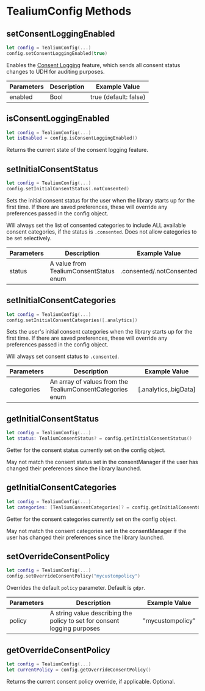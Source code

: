 # TealiumConfig Methods

## setConsentLoggingEnabled

```swift
let config = TealiumConfig(...)
config.setConsentLoggingEnabled(true)
```

Enables the [Consent Logging](https://community.tealiumiq.com/t5/Universal-Data-Hub/Consent-Change-Event-Specifications/ta-p/23213) feature, which sends all consent status changes to UDH for auditing purposes.

| Parameters | Description                            | Example Value            |
|------------|----------------------------------------|--------------------------|
| enabled     | Bool | true (default: false)|

## isConsentLoggingEnabled

```swift
let config = TealiumConfig(...)
let isEnabled = config.isConsentLoggingEnabled()
```
Returns the current state of the consent logging feature.

## setInitialConsentStatus

```swift
let config = TealiumConfig(...)
config.setInitialConsentStatus(.notConsented)
```
Sets the initial consent status for the user when the library starts up for the first time. If there are saved preferences, these will override any preferences passed in the config object.

<aside class="notice">Will always set the list of consented categories to include ALL available consent categories, if the status is <code>.consented</code>. Does not allow categories to be set selectively.</aside>

| Parameters | Description                            | Example Value            |
|------------|----------------------------------------|--------------------------|
| status     | A value from TealiumConsentStatus enum | .consented/.notConsented |

## setInitialConsentCategories

```swift
let config = TealiumConfig(...)
config.setInitialConsentCategories([.analytics])
```

Sets the user's initial consent categories when the library starts up for the first time. If there are saved preferences, these will override any preferences passed in the config object.

<aside class="notice">Will always set consent status to <code>.consented</code>.</aside>

| Parameters | Description                            | Example Value            |
|------------|----------------------------------------|--------------------------|
| categories     | An array of values from the TealiumConsentCategories enum | [.analytics,.bigData]|

## getInitialConsentStatus

```swift
let config = TealiumConfig(...)
let status: TealiumConsentStatus? = config.getInitialConsentStatus()
```
Getter for the consent status currently set on the config object.

<aside class="notice">May not match the consent status set in the consentManager if the user has changed their preferences since the library launched.</aside>


## getInitialConsentCategories

```swift
let config = TealiumConfig(...)
let categories: [TealiumConsentCategories]? = config.getInitialConsentCategories()
```
Getter for the consent categories currently set on the config object.

<aside class="notice">May not match the consent categories set in the consentManager if the user has changed their preferences since the library launched.</aside>

## setOverrideConsentPolicy
```swift
let config = TealiumConfig(...)
config.setOverrideConsentPolicy("mycustompolicy")
```
Overrides the default `policy` parameter. Default is `gdpr`.

| Parameters | Description                            | Example Value            |
|------------|----------------------------------------|--------------------------|
| policy     | A string value describing the policy to set for consent logging purposes | "mycustompolicy"|

## getOverrideConsentPolicy

```swift
let config = TealiumConfig(...)
let currentPolicy = config.getOverrideConsentPolicy()
```
Returns the current consent policy override, if applicable. Optional.